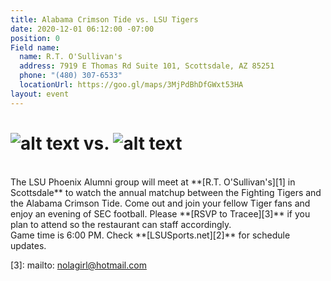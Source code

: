 ```yaml
---
title: Alabama Crimson Tide vs. LSU Tigers
date: 2020-12-01 06:12:00 -07:00
position: 0
Field name:
  name: R.T. O'Sullivan's
  address: 7919 E Thomas Rd Suite 101, Scottsdale, AZ 85251
  phone: "(480) 307-6533"
  locationUrl: https://goo.gl/maps/3MjPdBhDfGWxt53HA
layout: event
---
```


# ![alt text](https://lsu-phoenix-alumni.github.io/assets/img/AlabamaCrimsonTide.png "Alabama Crimson Tide") vs. ![alt text](https://lsu-phoenix-alumni.github.io/assets/img/LSUTigers.png "LSU Fighting Tigers")  
<br>
The LSU Phoenix Alumni group will meet at **[R.T. O'Sullivan's][1] in Scottsdale** to watch the annual matchup between the Fighting Tigers and the Alabama Crimson Tide.  Come out and join your fellow Tiger fans and enjoy an evening of SEC football. Please **[RSVP to Tracee][3]** if you plan to attend so the restaurant can staff accordingly.
<br>
Game time is 6:00 PM.  Check **[LSUSports.net][2]** for schedule updates.  

[1]: https://scottsdale.rtosullivans.com/ "RTO Scottsdale website"
[2]: http://www.lsusports.net/SportSelect.dbml?SPID=2164&SPSID=27811&DB_OEM_ID=5200&_ga=2.61742444.1994479276.1565745145-1475237789.1565745143 "THE OFFICIAL SITE OF LSU ATHLETICS"
[3]: mailto: nolagirl@hotmail.com